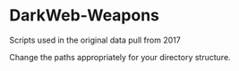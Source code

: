 # DarkWeb-Weapons
Scripts used in the original data pull from 2017

Change the paths appropriately for your directory structure.
